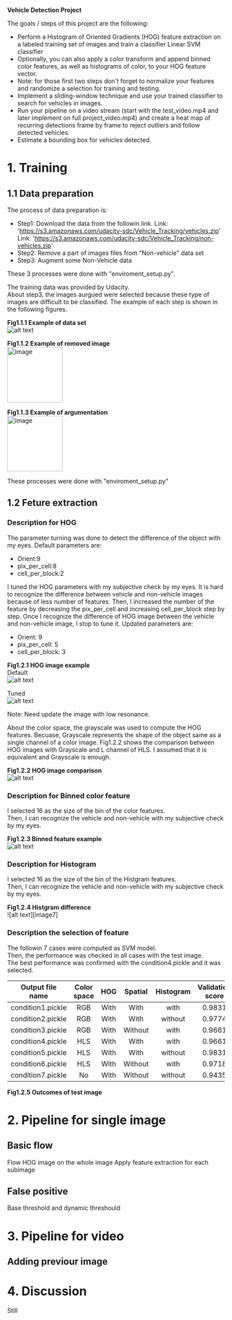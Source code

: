 **Vehicle Detection Project**

The goals / steps of this project are the following:

* Perform a Histogram of Oriented Gradients (HOG) feature extraction on a labeled training set of images and train a classifier Linear SVM classifier
* Optionally, you can also apply a color transform and append binned color features, as well as histograms of color, to your HOG feature vector. 
* Note: for those first two steps don't forget to normalize your features and randomize a selection for training and testing.
* Implement a sliding-window technique and use your trained classifier to search for vehicles in images.
* Run your pipeline on a video stream (start with the test_video.mp4 and later implement on full project_video.mp4) and create a heat map of recurring detections frame by frame to reject outliers and follow detected vehicles.
* Estimate a bounding box for vehicles detected.

[//]: # (Image References)
[image1]: ./for_report/Fig1_1_1-Vehicle_and_non_vehicle.png

[image4]: ./for_report/Fig1_2_1_HOG_example_1.png
[image4_2]: ./for_report/Fig1_2_1_HOG_example_1_def.png
[image5]: ./for_report/Fig1_2_2_HOG_example.png
[image6]: ./for_report/Fig1_2_3_Spatial_img.png
[image6]: ./for_report/Fig1_2_4_xxxx.png

[video1]: ./project_video.mp4

# 1. Training
## 1.1 Data preparation
 The process of data preparation is:
 * Step1: Download the data from the followin link.
 Link: 'https://s3.amazonaws.com/udacity-sdc/Vehicle_Tracking/vehicles.zip'
 Link: 'https://s3.amazonaws.com/udacity-sdc/Vehicle_Tracking/non-vehicles.zip'
 * Step2: Remove a part of images files from "Non-vehicle" data set
 * Step3: Augment some Non-Vehicle data
 
These 3 processes were done with "enviroment_setup.py".

The training data was provided by Udacity.  
About step3, the images aurgued were selected because these type of images are difficult to be classified.
The example of each step is shown in the following figures.

__Fig1.1.1 Example of data set__  
![alt text][image1]

__Fig1.1.2 Example of removed image__  
<img src="./for_report/Fig1_1_2-rm.png" alt="image" width="128px"/>

__Fig1.1.3 Example of argumentation__  
<img src="./for_report/Fig1_1_3-ag.png" alt="image" width="128px"/>


 These processes were done with "enviroment_setup.py"


## 1.2 Feture extraction
### Description for HOG

The parameter turning was done to detect the difference of the object with my eyes.
Default parameters are:
 - Orient:9
 - pix_per_cell:8
 - cell_per_block:2

I tuned the HOG parameters with my subjective check by my eyes.
 It is hard to recognize the difference between vehicle and non-vehicle images because of less number of features.
Then, I increased the number of the feature by decreasing the pix_per_cell and increasing cell_per_block step by step.
Once I recognize the difference of HOG image between the vehicle and non-vehicle image, I stop to tune it.
Updated parameters are:
- Orient: 9
- pix_per_cell: 5
- cell_per_block: 3

__Fig1.2.1 HOG image example__  
Default  
![alt text][image4_2]  

Tuned  
![alt text][image4]

 Note: Need update the image with low resonance.  

 About the color space, the grayscale was used to compute the HOG features.
 Becuase, Grayscale represents the shape of the object same as a single channel of a color image. 
 Fig1.2.2 shows the comparison between HOG images with Grayscale and L channel of HLS.
 I assumed that it is equivalent and Grayscale is enough.


__Fig1.2.2 HOG image comparison__  
![alt text][image5]

### Description for Binned color feature

I selected 16 as the size of the bin of the color features.  
Then, I can recognize the vehicle and non-vehicle with my subjective check by my eyes.

__Fig1.2.3 Binned feature example__  
![alt text][image6]

### Description for Histogram
I selected 16 as the size of the bin of the Histgram features.  
Then, I can recognize the vehicle and non-vehicle with my subjective check by my eyes.

__Fig1.2.4 Histgram difference__  
![alt text][image7]


### Description the selection of feature

 The followin 7 cases were computed as SVM model.  
 Then, the performance was checked in all cases with the test image.  
 The best performance was confirmed with the condition4.pickle and it was selected.  

| Output file name | Color space | HOG | Spatial | Histogram | Validation score |
|:----------------:|:-----------:|:---:|:-------:|:---------:|:----------------:|
|condition1.pickle | RGB         | With| With    | with      |            0.9831|
|condition2.pickle | RGB         | With| With    | without   |            0.9774|
|condition3.pickle | RGB         | With| Without | with      |            0.9661|
|condition4.pickle | HLS         | With| With    | with      |            0.9661|
|condition5.pickle | HLS         | With| With    | without   |            0.9831|
|condition6.pickle | HLS         | With| Without | with      |            0.9718|
|condition7.pickle | No          | With| Without | without   |            0.9435|

__Fig1.2.5 Outcomes of test image__  



# 2. Pipeline for single image
## Basic flow
 Flow
 HOG image on the whole image
 Apply feature extraction for each subimage

## False positive
 Base threshold and dynamic threshould


# 3. Pipeline for video
## Adding previour image


# 4. Discussion
 Still
